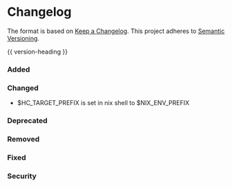 # Changelog
The format is based on [Keep a Changelog](https://keepachangelog.com/en/1.0.0/).
This project adheres to [Semantic Versioning](https://semver.org/spec/v2.0.0.html).

{{ version-heading }}

### Added

### Changed

- $HC_TARGET_PREFIX is set in nix shell to $NIX_ENV_PREFIX

### Deprecated

### Removed

### Fixed

### Security
